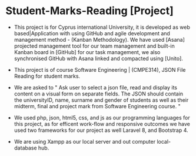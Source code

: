 # Student-Marks-Reading [Project]  
- This project is for Cyprus international University, it is developed as web based|Application with using GitHub and agile development and management method - (Kanban Methodology). We have used [Asana] projected management tool for our team management and built-in Kanban board in [GitHub] for our task management, we also synchronised GitHub with Asana linked and compacted using [Unito].

- This project is of course Software Engineering | (CMPE314), JSON File Reading for student marks. 

- We are asked to " Ask user to select a json file, read and display its content on a visual form on separate fields. The JSON should contain the universityID, name, surname and gender of students as well as their midterm, final and project mark from Software Engineering course. " 

- We used php, json, html5, css, and js as our programming languages for this project, as for efficent work-flow and responsive outcomes we have used two frameworks for our project as well Laravel 8, and Bootstrap 4.

- We are using Xampp as our local server and out computer local-database hub. 
